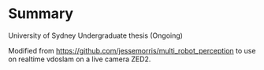 # Summary
University of Sydney Undergraduate thesis (Ongoing) 

Modified from https://github.com/jessemorris/multi_robot_perception to use on realtime vdoslam on a live camera ZED2.






